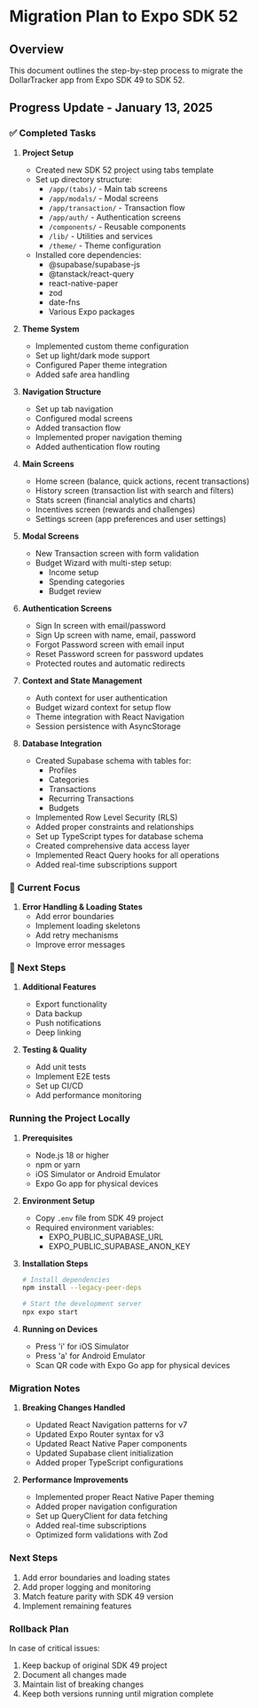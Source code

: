 # Migration Plan to Expo SDK 52

## Overview
This document outlines the step-by-step process to migrate the DollarTracker app from Expo SDK 49 to SDK 52.

## Progress Update - January 13, 2025

### ✅ Completed Tasks

1. **Project Setup**
   - Created new SDK 52 project using tabs template
   - Set up directory structure:
     - `/app/(tabs)/` - Main tab screens
     - `/app/modals/` - Modal screens
     - `/app/transaction/` - Transaction flow
     - `/app/auth/` - Authentication screens
     - `/components/` - Reusable components
     - `/lib/` - Utilities and services
     - `/theme/` - Theme configuration
   - Installed core dependencies:
     - @supabase/supabase-js
     - @tanstack/react-query
     - react-native-paper
     - zod
     - date-fns
     - Various Expo packages

2. **Theme System**
   - Implemented custom theme configuration
   - Set up light/dark mode support
   - Configured Paper theme integration
   - Added safe area handling

3. **Navigation Structure**
   - Set up tab navigation
   - Configured modal screens
   - Added transaction flow
   - Implemented proper navigation theming
   - Added authentication flow routing

4. **Main Screens**
   - Home screen (balance, quick actions, recent transactions)
   - History screen (transaction list with search and filters)
   - Stats screen (financial analytics and charts)
   - Incentives screen (rewards and challenges)
   - Settings screen (app preferences and user settings)

5. **Modal Screens**
   - New Transaction screen with form validation
   - Budget Wizard with multi-step setup:
     - Income setup
     - Spending categories
     - Budget review

6. **Authentication Screens**
   - Sign In screen with email/password
   - Sign Up screen with name, email, password
   - Forgot Password screen with email input
   - Reset Password screen for password updates
   - Protected routes and automatic redirects

7. **Context and State Management**
   - Auth context for user authentication
   - Budget wizard context for setup flow
   - Theme integration with React Navigation
   - Session persistence with AsyncStorage

8. **Database Integration**
   - Created Supabase schema with tables for:
     - Profiles
     - Categories
     - Transactions
     - Recurring Transactions
     - Budgets
   - Implemented Row Level Security (RLS)
   - Added proper constraints and relationships
   - Set up TypeScript types for database schema
   - Created comprehensive data access layer
   - Implemented React Query hooks for all operations
   - Added real-time subscriptions support

### 🚧 Current Focus

1. **Error Handling & Loading States**
   - Add error boundaries
   - Implement loading skeletons
   - Add retry mechanisms
   - Improve error messages

### 🎯 Next Steps

1. **Additional Features**
   - Export functionality
   - Data backup
   - Push notifications
   - Deep linking

2. **Testing & Quality**
   - Add unit tests
   - Implement E2E tests
   - Set up CI/CD
   - Add performance monitoring

### Running the Project Locally

1. **Prerequisites**
   - Node.js 18 or higher
   - npm or yarn
   - iOS Simulator or Android Emulator
   - Expo Go app for physical devices

2. **Environment Setup**
   - Copy `.env` file from SDK 49 project
   - Required environment variables:
     - EXPO_PUBLIC_SUPABASE_URL
     - EXPO_PUBLIC_SUPABASE_ANON_KEY

3. **Installation Steps**
   ```bash
   # Install dependencies
   npm install --legacy-peer-deps

   # Start the development server
   npx expo start
   ```

4. **Running on Devices**
   - Press 'i' for iOS Simulator
   - Press 'a' for Android Emulator
   - Scan QR code with Expo Go app for physical devices

### Migration Notes

1. **Breaking Changes Handled**
   - Updated React Navigation patterns for v7
   - Updated Expo Router syntax for v3
   - Updated React Native Paper components
   - Updated Supabase client initialization
   - Added proper TypeScript configurations

2. **Performance Improvements**
   - Implemented proper React Native Paper theming
   - Added proper navigation configuration
   - Set up QueryClient for data fetching
   - Added real-time subscriptions
   - Optimized form validations with Zod

### Next Steps

1. Add error boundaries and loading states
2. Add proper logging and monitoring
3. Match feature parity with SDK 49 version
4. Implement remaining features

### Rollback Plan

In case of critical issues:
1. Keep backup of original SDK 49 project 
2. Document all changes made 
3. Maintain list of breaking changes 
4. Keep both versions running until migration complete
